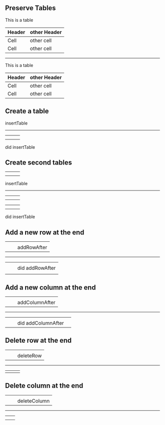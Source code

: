 ## Preserve Tables 

This is a table

| Header | other Header |
|--------|--------------|
| Cell   | other cell   |
| Cell   | other cell   |

---

This is a table

| Header | other Header |
|--------|--------------|
| Cell | other cell |
| Cell | other cell |

## Create a table

insertTable

---

|  |  |  |
|--|--|--|
|  |  |  |
|  |  |  |

did insertTable

## Create second tables

|  |  |  |
|--|--|--|
|  |  |  |
|  |  |  |

insertTable

---

|  |  |  |
|--|--|--|
|  |  |  |
|  |  |  |

|  |  |  |
|--|--|--|
|  |  |  |
|  |  |  |

did insertTable

## Add a new row at the end

|  |  |  |
|--|--|--|
|  |  |  |
|  |  | addRowAfter |


---

|  |  |  |
|--|--|--|
|  |  |  |
|  |  | did addRowAfter |
|  |  |  |

## Add a new column at the end

|  |  |  |
|--|--|--|
|  |  |  |
|  |  | addColumnAfter |


---

|  |  |  |  |
|--|--|--|--|
|  |  |  |  |
|  |  | did addColumnAfter |  |

## Delete row at the end

|  |  |  |
|--|--|--|
|  |  |  |
|  |  | deleteRow |


---

|  |  |  |
|--|--|--|
|  |  |  |

## Delete column at the end

|  |  |  |
|--|--|--|
|  |  |  |
|  |  | deleteColumn |


---

|  |  |
|--|--|
|  |  |
|  |  |

